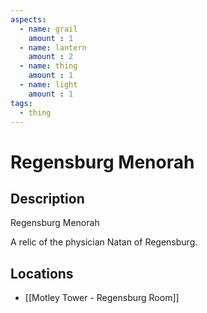 ```yaml
---
aspects: 
  - name: grail
    amount : 1
  - name: lantern
    amount : 2
  - name: thing
    amount : 1
  - name: light
    amount : 1
tags:
  - thing
---
```


# Regensburg Menorah

## Description
Regensburg Menorah

A relic of the physician Natan of Regensburg.
## Locations
- [[Motley Tower - Regensburg Room]]